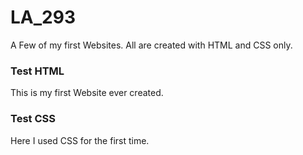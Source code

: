 # LA_293
A Few of my first Websites. All are created with HTML and CSS only.

### Test HTML
This is my first Website ever created.


### Test CSS
Here I used CSS for the first time.
